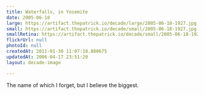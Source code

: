 ```yaml
---
title: Waterfalls, in Yosemite
date: 2005-06-18
large: https://artifact.thepatrick.io/decade/large/2005-06-18-1927.jpg
small: https://artifact.thepatrick.io/decade/small/2005-06-18-1927.jpg
smallRetina: https://artifact.thepatrick.io/decade/small/2005-06-18-1927@2x.jpg
flickrUrl: null
photoId: null
createdAt: 2011-01-30 11:07:18.880675
updatedAt: 2006-04-17 23:51:20
layout: decade-image

---
```

The name of which I forget, but I believe the biggest.
